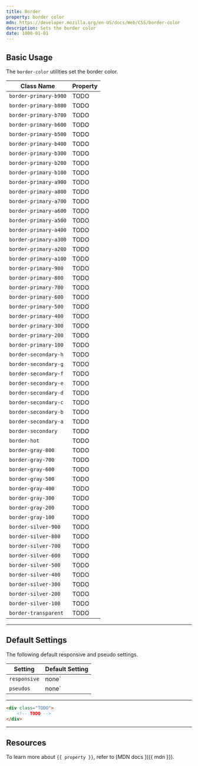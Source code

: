 ```yaml
---
title: Border
property: border color
mdn: https://developer.mozilla.org/en-US/docs/Web/CSS/border-color
description: Sets the border color
date: 1000-01-01
---
```


## Basic Usage

The `border-color` utilities set the border color.

| Class Name            | Property |
| --------------------- | -------- |
| `border-primary-b900` | TODO     |
| `border-primary-b800` | TODO     |
| `border-primary-b700` | TODO     |
| `border-primary-b600` | TODO     |
| `border-primary-b500` | TODO     |
| `border-primary-b400` | TODO     |
| `border-primary-b300` | TODO     |
| `border-primary-b200` | TODO     |
| `border-primary-b100` | TODO     |
| `border-primary-a900` | TODO     |
| `border-primary-a800` | TODO     |
| `border-primary-a700` | TODO     |
| `border-primary-a600` | TODO     |
| `border-primary-a500` | TODO     |
| `border-primary-a400` | TODO     |
| `border-primary-a300` | TODO     |
| `border-primary-a200` | TODO     |
| `border-primary-a100` | TODO     |
| `border-primary-900`  | TODO     |
| `border-primary-800`  | TODO     |
| `border-primary-700`  | TODO     |
| `border-primary-600`  | TODO     |
| `border-primary-500`  | TODO     |
| `border-primary-400`  | TODO     |
| `border-primary-300`  | TODO     |
| `border-primary-200`  | TODO     |
| `border-primary-100`  | TODO     |
| `border-secondary-h`  | TODO     |
| `border-secondary-g`  | TODO     |
| `border-secondary-f`  | TODO     |
| `border-secondary-e`  | TODO     |
| `border-secondary-d`  | TODO     |
| `border-secondary-c`  | TODO     |
| `border-secondary-b`  | TODO     |
| `border-secondary-a`  | TODO     |
| `border-secondary`    | TODO     |
| `border-hot`          | TODO     |
| `border-gray-800`     | TODO     |
| `border-gray-700`     | TODO     |
| `border-gray-600`     | TODO     |
| `border-gray-500`     | TODO     |
| `border-gray-400`     | TODO     |
| `border-gray-300`     | TODO     |
| `border-gray-200`     | TODO     |
| `border-gray-100`     | TODO     |
| `border-silver-900`   | TODO     |
| `border-silver-800`   | TODO     |
| `border-silver-700`   | TODO     |
| `border-silver-600`   | TODO     |
| `border-silver-500`   | TODO     |
| `border-silver-400`   | TODO     |
| `border-silver-300`   | TODO     |
| `border-silver-200`   | TODO     |
| `border-silver-100`   | TODO     |
| `border-transparent`  | TODO     |

---

## Default Settings

The following default responsive and pseudo settings.

| Setting      | Default Setting |
| ------------ | --------------- |
| `responsive` | none`           |
| `pseudos`    | none`           |

---

<div class="bg-silver-200 p-20 h-256 radius-md flex flex-wrap align-content-center">
  <!-- ... -->
</div>

```html
<div class="TODO">
	<!-- TODO -->
</div>
```

---

## Resources

To learn more about `{{ property }}`, refer to [MDN docs <i class="far fa-external-link ml-6"></i>]({{ mdn }}).
